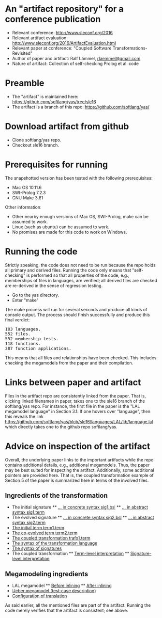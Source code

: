 # An "artifact repository" for a conference publication

* Relevant conference: http://www.sleconf.org/2016
* Relevant artifact evaluation: http://www.sleconf.org/2016/ArtifactEvaluation.html
* Relevant paper at conference: "Coupled Software Transformations-Revisited"
* Author of paper and artifact: Ralf Lämmel, rlaemmel@gmail.com
* Nature of artifact: Collection of self-checking Prolog et al. code

# Preamble

* The "artifact" is maintained here: https://github.com/softlang/yas/tree/sle16
* The artifact is a branch of this repo: https://github.com/softlang/yas/

# Download artifact from github

* Clone softlang/yas repo.
* Checkout sle16 branch.

# Prerequisites for running

The snapshotted version has been tested with the following prerequisites:

* Mac OS 10.11.6
* SWI-Prolog 7.2.3
* GNU Make 3.81

Other information:
* Other nearby enough versions of Mac OS, SWI-Prolog, make can be assumed to work.
* Linux (such as ubuntu) can be assumed to work.
* No promises are made for this code to work on Windows.

# Running the code

Strictly speaking, the code does not need to be run because the repo
holds all primary and derived files. Running the code only means that
"self-checking" is performed so that all properties of the code,
e.g., memberships of files in languages, are verified; all derived
files are checked are re-derived in the sense of regression testing.

* Go to the yas directory.
* Enter "make"

The make process will run for several seconds and produce all kinds of console output.
The process should finish successfully and produce this final verdict:

<pre>
103 languages.
552 files.
552 membership tests.
118 functions.
387 function applications.
</pre>

This means that all files and relationships have been checked.
This includes checking the megamodels from the paper and their compilation.

# Links between paper and artifact

Files in the artifact repo are consistently linked from the
paper. That is, clicking linked filenames in paper, takes one to the
sle16 branch of the softlang/yas repo. For instance, the first file in
the paper is the "LAL megamodel language" in Section 3.1. If one
hovers over "language", then this reveals the link
https://github.com/softlang/yas/blob/sle16/languages/LAL/lib/language.lal
which directly takes one to the github repo softlang/yas.

# Advice on inspection of the artifact

Overall, the underlying paper links to the important artifacts while
the repo contains additional details, e.g., additional
megamodels. Thus, the paper may be best suited for inspecting the
artifact. Additionally, some additional pointers are provided
here. That is, the coupled transformation example of Section 5 of the
paper is summarized here in terms of the involved files.

## Ingredients of the transformation

* The initial signature
** [... in concrete syntax sig1.bsl](languages/BSTL/tests/sig1.bsl)
** [... in abstract syntax sig1.term](languages/BSTL/tests/sig1.term)
* The evolved signature
** [... in concrete syntax sig2.bsl](languages/BSTL/tests/sig2.bsl)
** [... in abstract syntax sig2.term](languages/BSTL/tests/sig2.term)
* [The initial term term1.term](languages/BSTL/tests/term1.term)
* [The co-evolved term term2.term](languages/BSTL/tests/term2.term)
* [The coupled transformation trafo1.term](languages/BSTL/tests/trafo1.term)
* [The syntax of the transformation language](languages/BSTL/as.esl)
* [The syntax of signatures](languages/BSL/as.esl)
* The coupled transformation
** [Term-level interpretation](languages/BSTL/bstTerm.pro)
** [Signature-level interpretation](languages/BSTL/bstlSig.pro)

## Megamodeling ingredients

* LAL megamodel
** [Before inlining](languages/LAL/lib/cx/cotransformation.lal)
** [After inlining](languages/LAL/lib/cx/cotransformation.lal2)
* [Ueber megamodel (test-case description)](languages/BSTL/tests/trafo1.ueber)
* [Configuration of translation](languages/LAL/lib/cx/cotransformation.lalconfig)

As said earlier, all the mentioned files are part of the
artifact. Running the code merely verifies that the artifact is
consistent; see above.

